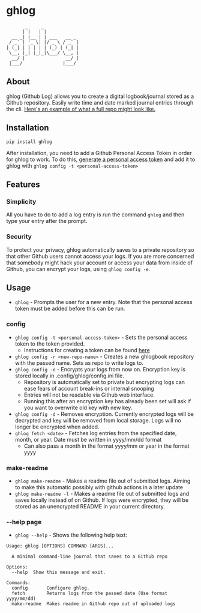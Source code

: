 # ghlog
<!--<img src="https://github.com/lukew3/ghlog/blob/main/ghlog_logo.png?raw=true" height="100" width="100" >-->
```
       _     _             
      | |   | |            
  __ _| |__ | | ___   __ _
 / _` | '_ \| |/ _ \ / _` |
| (_| | | | | | (_) | (_| |
 \__, |_| |_|_|\___/ \__, |
  __/ |               __/ |
 |___/               |___/ 
```

## About
ghlog (Github Log) allows you to create a digital logbook/journal stored as a Github repository. Easily write time and date marked journal entries through the cli. [Here's an example of what a full repo might look like.](https://github.com/lukew3/ghlog-demo)

## Installation
`pip install ghlog`

After installation, you need to add a Github Personal Access Token in order for ghlog to work. To do this, [generate a personal access token](https://docs.github.com/en/free-pro-team@latest/github/authenticating-to-github/creating-a-personal-access-token) and add it to ghlog with `ghlog config -t <personal-access-token>`

## Features

### Simplicity
All you have to do to add a log entry is run the command `ghlog` and then type your entry after the prompt.

### Security
To protect your privacy, ghlog automatically saves to a private repository so that other Github users cannot access your logs. If you are more concerned that somebody might hack your account or access your data from inside of Github, you can encrypt your logs, using `ghlog config -e`.

## Usage
* `ghlog` - Prompts the user for a new entry. Note that the personal access token must be added before this can be run.
### config
* `ghlog config -t <personal-access-token>` - Sets the personal access token to the token provided.
  * Instructions for creating a token can be found [here](https://docs.github.com/en/free-pro-team@latest/github/authenticating-to-github/creating-a-personal-access-token)
* `ghlog config -r <new-repo-name>` - Creates a new ghlogbook repository with the passed name. Sets as repo to write logs to.
* `ghlog config -e` - Encrypts your logs from now on. Encryption key is stored locally in .config/ghlog/config.ini file.
  * Repository is automatically set to private but encrypting logs can ease fears of account break-ins or internal snooping
  * Entries will not be readable via Github web interface.
  * Running this after an encryption key has already been set will ask if you want to overwrite old key with new key.
* `ghlog config -d` - Removes encryption. Currently encrypted logs will be decrypted and key will be removed from local storage. Logs will no longer be encrypted when added.
* `ghlog fetch <date>` - Fetches log entries from the specified date, month, or year. Date must be written in yyyy/mm/dd format
  * Can also pass a month in the format yyyy/mm or year in the format yyyy
### make-readme
* `ghlog make-readme` - Makes a readme file out of submitted logs. Aiming to make this automatic possibly with github actions in a later update
* `ghlog make-readme -l` - Makes a readme file out of submitted logs and saves locally instead of on Github. If logs were encrypted, they will be stored as an unencrypted README in your current directory.
### --help page
* `ghlog --help` - Shows the following help text:
```
Usage: ghlog [OPTIONS] COMMAND [ARGS]...

  A minimal command-line journal that saves to a Github repo

Options:
  --help  Show this message and exit.

Commands:
  config       Configure ghlog.
  fetch        Returns logs from the passed date (Use format yyyy/mm/dd)
  make-readme  Makes readme in Github repo out of uploaded logs
```
